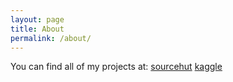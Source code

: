 ```yaml
---
layout: page
title: About
permalink: /about/
---
```

You can find all of my projects at: [sourcehut](https://git.sr.ht/~karolsputo) [kaggle](https://www.kaggle.com/karolsputo)
